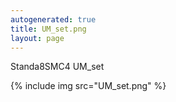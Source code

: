 ```yaml
---
autogenerated: true
title: UM_set.png
layout: page
---
```


Standa8SMC4 UM\_set

{% include img src="UM_set.png" %}

